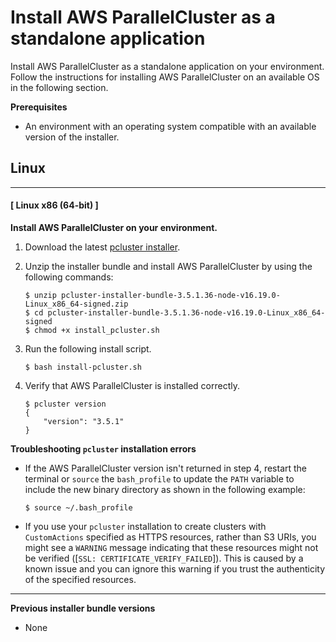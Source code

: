 # Install AWS ParallelCluster as a standalone application<a name="install-v3-install-standalone"></a>

Install AWS ParallelCluster as a standalone application on your environment\. Follow the instructions for installing AWS ParallelCluster on an available OS in the following section\.

**Prerequisites**
+ An environment with an operating system compatible with an available version of the installer\.

## Linux<a name="collapsible-linux"></a>

------
#### [ Linux x86 \(64\-bit\) ]

**Install AWS ParallelCluster on your environment\.**

1. Download the latest [pcluster installer](https://us-east-1-aws-parallelcluster.s3.us-east-1.amazonaws.com/parallelcluster/3.5.1/installer/pcluster-installer-bundle-3.5.1.36-node-v16.19.0-Linux_x86_64-signed.zip)\.

1. Unzip the installer bundle and install AWS ParallelCluster by using the following commands:

   ```
   $ unzip pcluster-installer-bundle-3.5.1.36-node-v16.19.0-Linux_x86_64-signed.zip
   $ cd pcluster-installer-bundle-3.5.1.36-node-v16.19.0-Linux_x86_64-signed
   $ chmod +x install_pcluster.sh
   ```

1. Run the following install script\.

   ```
   $ bash install-pcluster.sh
   ```

1. Verify that AWS ParallelCluster is installed correctly\.

   ```
   $ pcluster version
   {
       "version": "3.5.1"
   }
   ```

**Troubleshooting `pcluster` installation errors**
+ If the AWS ParallelCluster version isn't returned in step 4, restart the terminal or `source` the `bash_profile` to update the `PATH` variable to include the new binary directory as shown in the following example:

  ```
  $ source ~/.bash_profile
  ```
+ If you use your `pcluster` installation to create clusters with `CustomActions` specified as HTTPS resources, rather than S3 URIs, you might see a `WARNING` message indicating that these resources might not be verified \(\[`SSL: CERTIFICATE_VERIFY_FAILED`\]\)\. This is caused by a known issue and you can ignore this warning if you trust the authenticity of the specified resources\.

------

**Previous installer bundle versions**
+ None